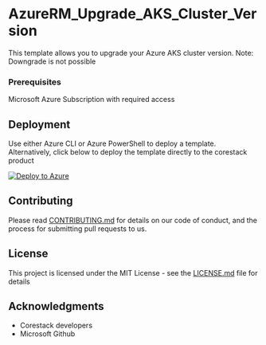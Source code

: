 
# AzureRM_Upgrade_AKS_Cluster_Version

This template allows you to upgrade your Azure AKS cluster version. Note: Downgrade is not possible

### Prerequisites

Microsoft Azure Subscription with required access

## Deployment

Use either Azure CLI or Azure PowerShell to deploy a template. Alternatively, click below to deploy the template directly to the corestack product 

[![Deploy to Azure](https://docs.corestack.io/wp-content/uploads/2019/09/deploy-to-corestack.svg)](http://sandbox.corestack.io/heatstack/templates?repositories=github&external_redirect=true&name=AzureRM_Upgrade_AKS_Cluster_Version&url=https://raw.githubusercontent.com/corestacklabs/Templates/master/arm/AzureRM_Upgrade_AKS_Cluster_Version/AzureRM_Upgrade_AKS_Cluster_Version_content.json&engine=arm&type[0]=Cloud&classification[0]=Provisioning&services[0]=Azure&scope=tenant#/mytemplates)

## Contributing

Please read [CONTRIBUTING.md](https://gist.github.com/karthick-kk/30e4fd3f279492b4f040d5cd569d21d0) for details on our code of conduct, and the process for submitting pull requests to us.

## License

This project is licensed under the MIT License - see the [LICENSE.md](LICENSE.md) file for details

## Acknowledgments

* Corestack developers
* Microsoft Github

